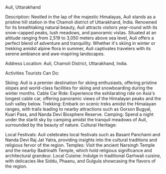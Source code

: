 Auli, Uttarakhand

Description:
Nestled in the lap of the majestic Himalayas, Auli stands as a pristine hill station in the Chamoli district of Uttarakhand, India. Renowned for its breathtaking natural beauty, Auli attracts visitors year-round with its snow-capped peaks, lush meadows, and panoramic vistas. Situated at an altitude ranging from 2,519 to 3,050 meters above sea level, Auli offers a perfect blend of adventure and tranquility. Whether it's skiing in winter or trekking amidst alpine flora in summer, Auli captivates travelers with its serene ambiance and awe-inspiring landscapes.

Address Location:
Auli, Chamoli District, Uttarakhand, India.

Activities Tourists Can Do:

Skiing: Auli is a premier destination for skiing enthusiasts, offering pristine slopes and world-class facilities for skiing and snowboarding during the winter months.
Cable Car Ride: Experience the exhilarating ride on Asia's longest cable car, offering panoramic views of the Himalayan peaks and the lush valley below.
Trekking: Embark on scenic treks amidst the Himalayan ranges, with trails leading to nearby attractions such as Gorson Bugyal, Kuari Pass, and Nanda Devi Biosphere Reserve.
Camping: Spend a night under the starlit sky by camping amidst the tranquil meadows of Auli, surrounded by the beauty of nature.
Cultural Heritage:

Local Festivals: Auli celebrates local festivals such as Basant Panchami and Nanda Devi Raj Jat Yatra, providing insights into the cultural traditions and religious fervor of the region.
Temples: Visit the ancient Narsingh Temple and the nearby Badrinath Temple, which hold religious significance and architectural grandeur.
Local Cuisine: Indulge in traditional Garhwali cuisine, with delicacies like Siddu, Phaanu, and Gulgula showcasing the flavors of the region.
